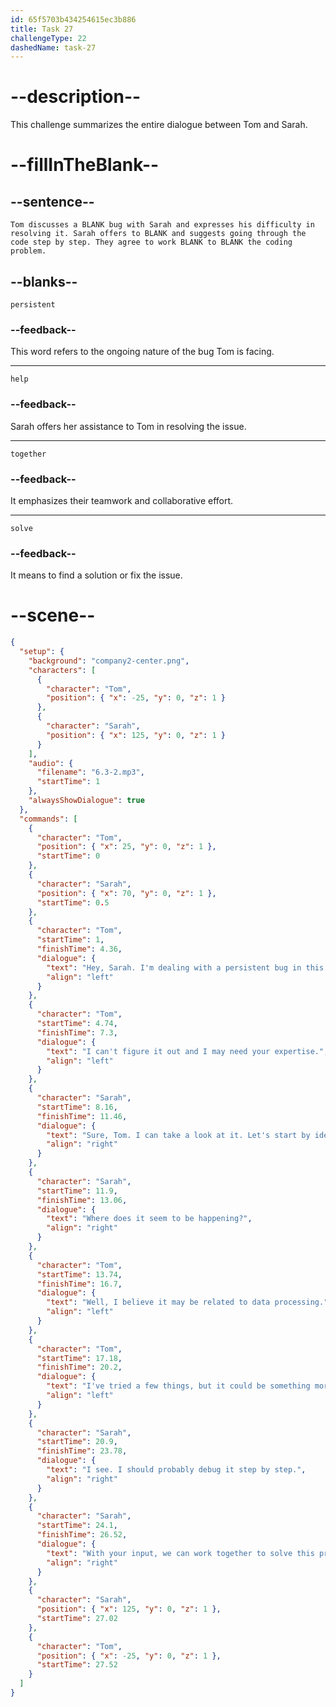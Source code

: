 ```yaml
---
id: 65f5703b434254615ec3b886
title: Task 27
challengeType: 22
dashedName: task-27
---
```


<!-- (Audio) The whole dialogue -->

# --description--

This challenge summarizes the entire dialogue between Tom and Sarah. 

# --fillInTheBlank--

## --sentence--

`Tom discusses a BLANK bug with Sarah and expresses his difficulty in resolving it. Sarah offers to BLANK and suggests going through the code step by step. They agree to work BLANK to BLANK the coding problem.`

## --blanks--

`persistent`

### --feedback--

This word refers to the ongoing nature of the bug Tom is facing.

---

`help`

### --feedback--

Sarah offers her assistance to Tom in resolving the issue.

---

`together`

### --feedback--

It emphasizes their teamwork and collaborative effort.

---

`solve`

### --feedback--

It means to find a solution or fix the issue.

# --scene--

```json
{
  "setup": {
    "background": "company2-center.png",
    "characters": [
      {
        "character": "Tom",
        "position": { "x": -25, "y": 0, "z": 1 }
      },
      {
        "character": "Sarah",
        "position": { "x": 125, "y": 0, "z": 1 }
      }
    ],
    "audio": {
      "filename": "6.3-2.mp3",
      "startTime": 1
    },
    "alwaysShowDialogue": true
  },
  "commands": [
    {
      "character": "Tom",
      "position": { "x": 25, "y": 0, "z": 1 },
      "startTime": 0
    },
    {
      "character": "Sarah",
      "position": { "x": 70, "y": 0, "z": 1 },
      "startTime": 0.5
    },
    {
      "character": "Tom",
      "startTime": 1,
      "finishTime": 4.36,
      "dialogue": {
        "text": "Hey, Sarah. I'm dealing with a persistent bug in this section of the code.",
        "align": "left"
      }
    },
    {
      "character": "Tom",
      "startTime": 4.74,
      "finishTime": 7.3,
      "dialogue": {
        "text": "I can't figure it out and I may need your expertise.",
        "align": "left"
      }
    },
    {
      "character": "Sarah",
      "startTime": 8.16,
      "finishTime": 11.46,
      "dialogue": {
        "text": "Sure, Tom. I can take a look at it. Let's start by identifying the issue.",
        "align": "right"
      }
    },
    {
      "character": "Sarah",
      "startTime": 11.9,
      "finishTime": 13.06,
      "dialogue": {
        "text": "Where does it seem to be happening?",
        "align": "right"
      }
    },
    {
      "character": "Tom",
      "startTime": 13.74,
      "finishTime": 16.7,
      "dialogue": {
        "text": "Well, I believe it may be related to data processing.",
        "align": "left"
      }
    },
    {
      "character": "Tom",
      "startTime": 17.18,
      "finishTime": 20.2,
      "dialogue": {
        "text": "I've tried a few things, but it could be something more complicated.",
        "align": "left"
      }
    },
    {
      "character": "Sarah",
      "startTime": 20.9,
      "finishTime": 23.78,
      "dialogue": {
        "text": "I see. I should probably debug it step by step.",
        "align": "right"
      }
    },
    {
      "character": "Sarah",
      "startTime": 24.1,
      "finishTime": 26.52,
      "dialogue": {
        "text": "With your input, we can work together to solve this problem.",
        "align": "right"
      }
    },
    {
      "character": "Sarah",
      "position": { "x": 125, "y": 0, "z": 1 },
      "startTime": 27.02
    },
    {
      "character": "Tom",
      "position": { "x": -25, "y": 0, "z": 1 },
      "startTime": 27.52
    }
  ]
}
```
